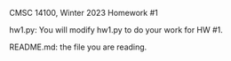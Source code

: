 CMSC 14100, Winter 2023
Homework #1

hw1.py: You will modify hw1.py to do your work for HW #1.

README.md: the file you are reading.

